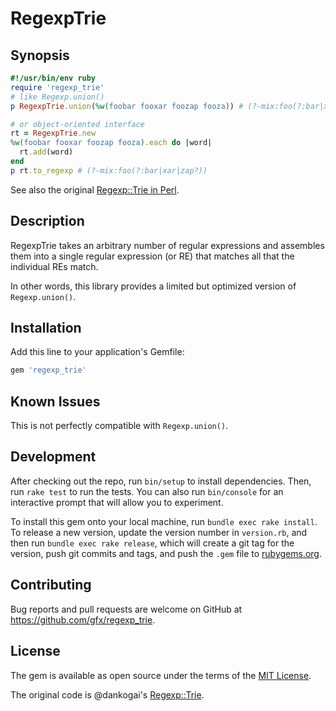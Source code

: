# RegexpTrie

## Synopsis

```ruby
#!/usr/bin/env ruby
require 'regexp_trie'
# like Regexp.union()
p RegexpTrie.union(%w(foobar fooxar foozap fooza)) # (?-mix:foo(?:bar|xar|zap?))

# or object-oriented interface
rt = RegexpTrie.new
%w(foobar fooxar foozap fooza).each do |word|
  rt.add(word)
end
p rt.to_regexp # (?-mix:foo(?:bar|xar|zap?))
```

See also the original [Regexp::Trie in Perl](https://metacpan.org/pod/Regexp::Trie).

## Description

RegexpTrie takes an arbitrary number of regular expressions and assembles them into a single regular expression (or RE) that matches all that the individual REs match.

In other words, this library provides a limited but optimized version of `Regexp.union()`.

## Installation

Add this line to your application's Gemfile:

```ruby
gem 'regexp_trie'
```

## Known Issues

This is not perfectly compatible with `Regexp.union()`.

## Development

After checking out the repo, run `bin/setup` to install dependencies. Then, run `rake test` to run the tests. You can also run `bin/console` for an interactive prompt that will allow you to experiment.

To install this gem onto your local machine, run `bundle exec rake install`. To release a new version, update the version number in `version.rb`, and then run `bundle exec rake release`, which will create a git tag for the version, push git commits and tags, and push the `.gem` file to [rubygems.org](https://rubygems.org).

## Contributing

Bug reports and pull requests are welcome on GitHub at https://github.com/gfx/regexp_trie.

## License

The gem is available as open source under the terms of the [MIT License](http://opensource.org/licenses/MIT).

The original code is @dankogai's [Regexp::Trie](https://metacpan.org/pod/Regexp::Trie).
